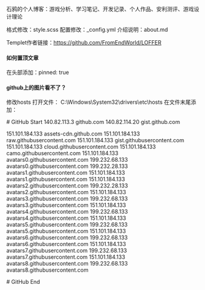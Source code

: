 石鸦的个人博客：游戏分析、学习笔记、开发记录、个人作品、安利测评、游戏设计理论

格式修改：style.scss
配置修改：_config.yml
介绍说明：about.md

Templet作者链接：https://github.com/FromEndWorld/LOFFER

#### 如何置顶文章
在头部添加：pinned: true

#### github上的图片看不了？
修改hosts
打开文件： C:\Windows\System32\drivers\etc\hosts
在文件末尾添加：

\# GitHub Start 
140.82.113.3      github.com
140.82.114.20     gist.github.com
 
151.101.184.133    assets-cdn.github.com
151.101.184.133    raw.githubusercontent.com
151.101.184.133    gist.githubusercontent.com
151.101.184.133    cloud.githubusercontent.com
151.101.184.133    camo.githubusercontent.com
151.101.184.133    avatars0.githubusercontent.com
199.232.68.133     avatars0.githubusercontent.com
199.232.28.133     avatars1.githubusercontent.com
151.101.184.133    avatars1.githubusercontent.com
151.101.184.133    avatars2.githubusercontent.com
199.232.28.133     avatars2.githubusercontent.com
151.101.184.133    avatars3.githubusercontent.com
199.232.68.133     avatars3.githubusercontent.com
151.101.184.133    avatars4.githubusercontent.com
199.232.68.133     avatars4.githubusercontent.com
151.101.184.133    avatars5.githubusercontent.com
199.232.68.133     avatars5.githubusercontent.com
151.101.184.133    avatars6.githubusercontent.com
199.232.68.133     avatars6.githubusercontent.com
151.101.184.133    avatars7.githubusercontent.com
199.232.68.133     avatars7.githubusercontent.com
151.101.184.133    avatars8.githubusercontent.com
199.232.68.133     avatars8.githubusercontent.com
 
\# GitHub End
